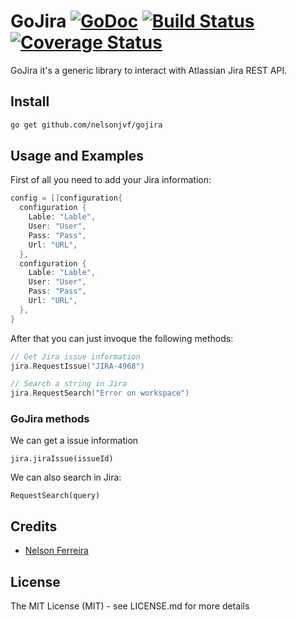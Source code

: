 # GoJira [![GoDoc](http://img.shields.io/badge/go-documentation-blue.svg?style=flat-square)](http://godoc.org/github.com/nelsonjvf/gojira) [![Build Status](http://img.shields.io/travis/fatih/structs.svg?style=flat-square)]() [![Coverage Status](http://img.shields.io/coveralls/fatih/structs.svg?style=flat-square)]()

GoJira it's a generic library to interact with Atlassian Jira REST API.

## Install

```bash
go get github.com/nelsonjvf/gojira
```

## Usage and Examples

First of all you need to add your Jira information:

```go
config = []configuration{
  configuration {
    Lable: "Lable",
    User: "User",
    Pass: "Pass",
    Url: "URL",
  },
  configuration {
    Lable: "Lable",
    User: "User",
    Pass: "Pass",
    Url: "URL",
  },
}
```

After that you can just invoque the following methods:

```go
// Get Jira issue information
jira.RequestIssue("JIRA-4968")

// Search a string in Jira
jira.RequestSearch("Error on workspace")
```

### GoJira methods

We can get a issue information

```jira.jiraIssue(issueId)```

We can also search in Jira:

```RequestSearch(query)```

## Credits

 * [Nelson Ferreira](https://github.com/nelsonjvf)

## License

The MIT License (MIT) - see LICENSE.md for more details
